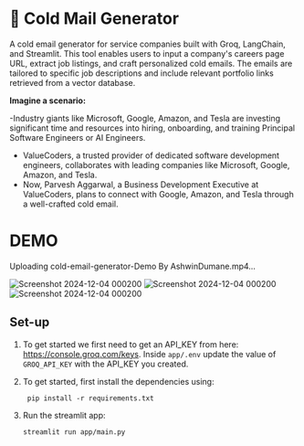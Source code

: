 # 📧 Cold Mail Generator
A cold email generator for service companies built with Groq, LangChain, and Streamlit. This tool enables users to input a company's careers page URL, extract job listings, and craft personalized cold emails. The emails are tailored to specific job descriptions and include relevant portfolio links retrieved from a vector database.

**Imagine a scenario:**

-Industry giants like Microsoft, Google, Amazon, and Tesla are investing significant time and resources into hiring, onboarding, and training Principal Software Engineers or AI Engineers.
- ValueCoders, a trusted provider of dedicated software development engineers, collaborates with leading companies like Microsoft, Google, Amazon, and Tesla.
- Now, Parvesh Aggarwal, a Business Development Executive at ValueCoders, plans to connect with Google, Amazon, and Tesla through a well-crafted cold email.
 
# DEMO
  Uploading cold-email-generator-Demo By AshwinDumane.mp4…
  
  ![Screenshot 2024-12-04 000200](https://github.com/user-attachments/assets/58ab7dd8-ffba-496c-8300-42b0ea112080)
  ![Screenshot 2024-12-04 000200](https://github.com/user-attachments/assets/26361d3b-5040-4534-bd3d-aae53c7101c4)
  ![Screenshot 2024-12-04 000200](https://github.com/user-attachments/assets/dbbd8a87-8a26-427c-805b-37254608fa15)

## Set-up
1. To get started we first need to get an API_KEY from here: https://console.groq.com/keys. Inside `app/.env` update the value of `GROQ_API_KEY` with the API_KEY you created. 

2. To get started, first install the dependencies using:
    ```commandline
     pip install -r requirements.txt
    ``` 
3. Run the streamlit app:
   ```commandline
   streamlit run app/main.py
   ```

